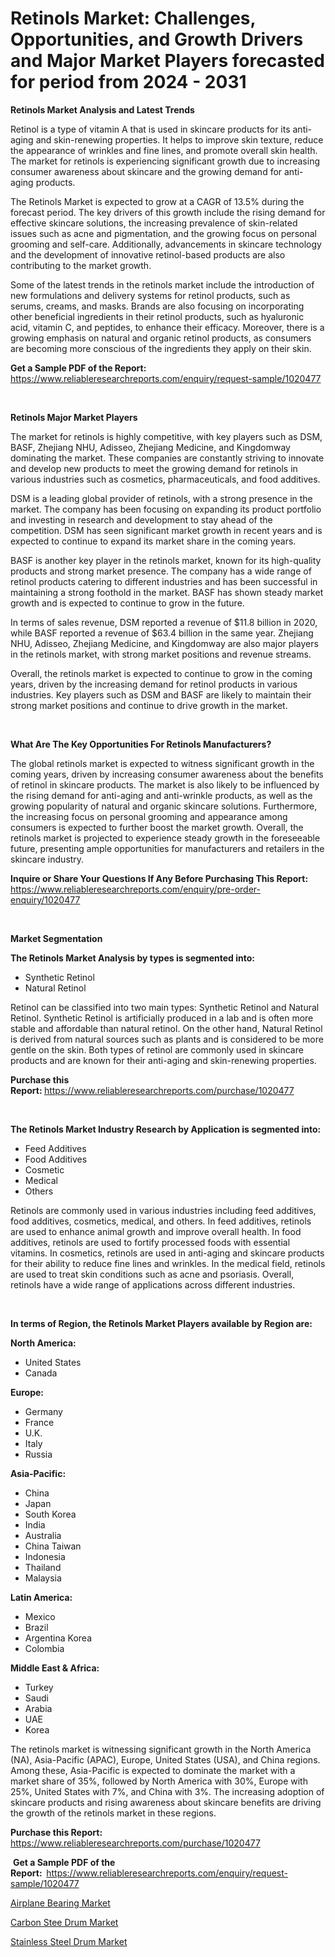 <p><h1>Retinols Market: Challenges, Opportunities, and Growth Drivers and Major Market Players forecasted for period from 2024 - 2031</h1></p><p><strong>Retinols Market Analysis and Latest Trends</strong></p>
<p><p>Retinol is a type of vitamin A that is used in skincare products for its anti-aging and skin-renewing properties. It helps to improve skin texture, reduce the appearance of wrinkles and fine lines, and promote overall skin health. The market for retinols is experiencing significant growth due to increasing consumer awareness about skincare and the growing demand for anti-aging products.</p><p>The Retinols Market is expected to grow at a CAGR of 13.5% during the forecast period. The key drivers of this growth include the rising demand for effective skincare solutions, the increasing prevalence of skin-related issues such as acne and pigmentation, and the growing focus on personal grooming and self-care. Additionally, advancements in skincare technology and the development of innovative retinol-based products are also contributing to the market growth.</p><p>Some of the latest trends in the retinols market include the introduction of new formulations and delivery systems for retinol products, such as serums, creams, and masks. Brands are also focusing on incorporating other beneficial ingredients in their retinol products, such as hyaluronic acid, vitamin C, and peptides, to enhance their efficacy. Moreover, there is a growing emphasis on natural and organic retinol products, as consumers are becoming more conscious of the ingredients they apply on their skin.</p></p>
<p><strong>Get a Sample PDF of the Report:&nbsp;</strong> <a href="https://www.reliableresearchreports.com/enquiry/request-sample/1020477">https://www.reliableresearchreports.com/enquiry/request-sample/1020477</a></p>
<p>&nbsp;</p>
<p><strong>Retinols Major Market Players</strong></p>
<p><p>The market for retinols is highly competitive, with key players such as DSM, BASF, Zhejiang NHU, Adisseo, Zhejiang Medicine, and Kingdomway dominating the market. These companies are constantly striving to innovate and develop new products to meet the growing demand for retinols in various industries such as cosmetics, pharmaceuticals, and food additives.</p><p>DSM is a leading global provider of retinols, with a strong presence in the market. The company has been focusing on expanding its product portfolio and investing in research and development to stay ahead of the competition. DSM has seen significant market growth in recent years and is expected to continue to expand its market share in the coming years.</p><p>BASF is another key player in the retinols market, known for its high-quality products and strong market presence. The company has a wide range of retinol products catering to different industries and has been successful in maintaining a strong foothold in the market. BASF has shown steady market growth and is expected to continue to grow in the future.</p><p>In terms of sales revenue, DSM reported a revenue of $11.8 billion in 2020, while BASF reported a revenue of $63.4 billion in the same year. Zhejiang NHU, Adisseo, Zhejiang Medicine, and Kingdomway are also major players in the retinols market, with strong market positions and revenue streams.</p><p>Overall, the retinols market is expected to continue to grow in the coming years, driven by the increasing demand for retinol products in various industries. Key players such as DSM and BASF are likely to maintain their strong market positions and continue to drive growth in the market.</p></p>
<p>&nbsp;</p>
<p><strong>What Are The Key Opportunities For Retinols Manufacturers?</strong></p>
<p><p>The global retinols market is expected to witness significant growth in the coming years, driven by increasing consumer awareness about the benefits of retinol in skincare products. The market is also likely to be influenced by the rising demand for anti-aging and anti-wrinkle products, as well as the growing popularity of natural and organic skincare solutions. Furthermore, the increasing focus on personal grooming and appearance among consumers is expected to further boost the market growth. Overall, the retinols market is projected to experience steady growth in the foreseeable future, presenting ample opportunities for manufacturers and retailers in the skincare industry.</p></p>
<p><strong>Inquire or Share Your Questions If Any Before Purchasing This Report:</strong> <a href="https://www.reliableresearchreports.com/enquiry/pre-order-enquiry/1020477">https://www.reliableresearchreports.com/enquiry/pre-order-enquiry/1020477</a></p>
<p>&nbsp;</p>
<p><strong>Market Segmentation</strong></p>
<p><strong>The Retinols Market Analysis by types is segmented into:</strong></p>
<p><ul><li>Synthetic Retinol</li><li>Natural Retinol</li></ul></p>
<p><p>Retinol can be classified into two main types: Synthetic Retinol and Natural Retinol. Synthetic Retinol is artificially produced in a lab and is often more stable and affordable than natural retinol. On the other hand, Natural Retinol is derived from natural sources such as plants and is considered to be more gentle on the skin. Both types of retinol are commonly used in skincare products and are known for their anti-aging and skin-renewing properties.</p></p>
<p><strong>Purchase this Report:&nbsp;</strong><a href="https://www.reliableresearchreports.com/purchase/1020477">https://www.reliableresearchreports.com/purchase/1020477</a></p>
<p>&nbsp;</p>
<p><strong>The Retinols Market Industry Research by Application is segmented into:</strong></p>
<p><ul><li>Feed Additives</li><li>Food Additives</li><li>Cosmetic</li><li>Medical</li><li>Others</li></ul></p>
<p><p>Retinols are commonly used in various industries including feed additives, food additives, cosmetics, medical, and others. In feed additives, retinols are used to enhance animal growth and improve overall health. In food additives, retinols are used to fortify processed foods with essential vitamins. In cosmetics, retinols are used in anti-aging and skincare products for their ability to reduce fine lines and wrinkles. In the medical field, retinols are used to treat skin conditions such as acne and psoriasis. Overall, retinols have a wide range of applications across different industries.</p></p>
<p>&nbsp;</p>
<p><strong>In terms of Region, the Retinols Market Players available by Region are:</strong></p>
<p>
    <p> <strong> North America: </strong>
        <ul>
            <li>United States</li>
            <li>Canada</li>
        </ul>
        </p> 
    <p> <strong> Europe: </strong>
        <ul>
            <li>Germany</li>
            <li>France</li>
            <li>U.K.</li>
            <li>Italy</li>
            <li>Russia</li>
        </ul>
        </p> 
    <p> <strong> Asia-Pacific: </strong>
        <ul>
            <li>China</li>
            <li>Japan</li>
            <li>South Korea</li>
            <li>India</li>
            <li>Australia</li>
            <li>China Taiwan</li>
            <li>Indonesia</li>
            <li>Thailand</li>
            <li>Malaysia</li>
        </ul>
        </p> 
    <p> <strong> Latin America: </strong>
        <ul>
            <li>Mexico</li>
            <li>Brazil</li>
            <li>Argentina Korea</li>
            <li>Colombia</li>
        </ul>
        </p> 
    <p> <strong> Middle East & Africa: </strong>
        <ul>
            <li>Turkey</li>
            <li>Saudi</li>
            <li>Arabia</li>
            <li>UAE</li>
            <li>Korea</li>
        </ul>
    </p>
    </p>
<p><p>The retinols market is witnessing significant growth in the North America (NA), Asia-Pacific (APAC), Europe, United States (USA), and China regions. Among these, Asia-Pacific is expected to dominate the market with a market share of 35%, followed by North America with 30%, Europe with 25%, United States with 7%, and China with 3%. The increasing adoption of skincare products and rising awareness about skincare benefits are driving the growth of the retinols market in these regions.</p></p>
<p><strong>Purchase this Report: </strong><a href="https://www.reliableresearchreports.com/purchase/1020477">https://www.reliableresearchreports.com/purchase/1020477</a></p>
<p>&nbsp;<strong>Get a Sample PDF of the Report:&nbsp;&nbsp;</strong><a href="https://www.reliableresearchreports.com/enquiry/request-sample/1020477">https://www.reliableresearchreports.com/enquiry/request-sample/1020477</a></p>
<p><strong></strong></p>
<p><p><a href="https://view.publitas.com/reportprime-1/airplane-bearing-market-size-share-trends-analysis-report-by-material-by-type-by-end-user-by-region-and-segment-forecasts-2023-2030/">Airplane Bearing Market</a></p><p><a href="https://view.publitas.com/reportprime-1/carbon-stee-drum-market-research-report-the-key-to-successful-business-strategy-forecasted-for-period-from-2023-2030/">Carbon Stee Drum Market</a></p><p><a href="https://view.publitas.com/reportprime-1/stainless-steel-drum-market-offers-provide-insightful-data-for-the-time-period-from-2023-to-2030-and-also-provide-analysis-based-on-application-type-and-region/">Stainless Steel Drum Market</a></p></p>